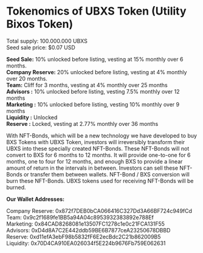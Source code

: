 # Tokenomics of UBXS Token (Utility Bixos Token)

Total supply: 100.000.000 UBXS \
Seed sale price: $0.07 USD

**Seed Sale:** 10% unlocked before listing, vesting at 15% monthly over 6 months. \
**Company Reserve:** 20% unlocked before listing, vesting at 4% monthly over 20 months. \
**Team:** Cliff for 3 months, vesting at 4% monthly over 25 months \
**Advisors :** 10% unlocked before listing, vesting 7.5% monthly over 12 months \
**Marketing :** 10% unlocked before listing, vesting 10% monthly over 9 months \
**Liquidity :** Unlocked \
**Reserve :** Locked, vesting at 2.77% monthly over 36 months

With NFT-Bonds, which will be a new technology we have developed to buy BXS Tokens with UBXS Token, investors will irreversibly transform their UBXS into these specially created NFT-Bonds. These NFT-Bonds will not convert to BXS for 6 months to 12 months. It will provide one-to-one for 6 months, one to four for 12 months, and enough BXS to provide a linear amount of return in the intervals in between. Investors can sell these NFT-Bonds or transfer them between wallets. NFT-Bond / BXS conversion will burn these NFT-Bonds. UBXS tokens used for receiving NFT-Bonds will be burned.

**Our Wallet Addresses:**

Company Reserve: 0x872f7DEB0bCA066416C327Dd3A66BF724c949fCd\
Team: 0x9c2f1689fe1BB5a94A04c8953932383892e788Ef\
Marketing: 0x84CAD8268081e13507FC1278c1e0c21FCA131F55\
Advisors: 0xD4d8A7C2E442ddb59BE6B7877ceA23250678DBBD\
Reserve: 0xd11efA3ebF98b5832fF6E2ecBdc2C21b862009B5\
Liquidity: 0x70D4CA910EA026034f5E224b9676Fb759E062631
